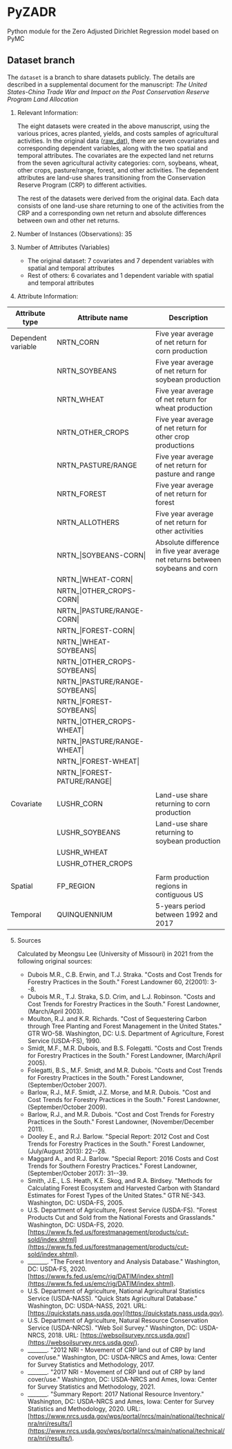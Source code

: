 # PyZADR
Python module for the Zero Adjusted Dirichlet Regression model based on PyMC

## Dataset branch
The `dataset` is a branch to share datasets publicly. The details are described in a supplemental document for the manuscript: *The United States-China Trade War and Impact on the Post Conservation Reserve Program Land Allocation*

1. Relevant Information:
   
   The eight datasets were created in the above manuscript, using the various prices, acres planted, yields, and costs samples of agricultural activities. In the original data ([raw_dat](raw_dat.csv)), there are seven covariates and corresponding dependent variables, along with the two spatial and temporal attributes. The covariates are the expected land net returns from the seven agricultural activity categories: corn, soybeans, wheat, other crops, pasture/range, forest, and other activities. The dependent attributes are land-use shares transitioning from the Conservation Reserve Program (CRP) to different activities.
   
   The rest of the datasets were derived from the original data. Each data consists of one land-use share returning to one of the activities from the CRP and a corresponding own net return and absolute differences between own and other net returns.

2. Number of Instances (Observations): 35

3. Number of Attributes (Variables)
   - The original dataset: 7 covariates and 7 dependent variables with spatial and temporal attributes
   - Rest of others: 6 covariates and 1 dependent variable with spatial and temporal attributes
   
4. Attribute Information:
     
  | Attribute type     | Attribute name                  | Description                                                                    |
  |--------------------|---------------------------------|--------------------------------------------------------------------------------|
  | Dependent variable | NRTN_CORN                       | Five year average of net return for corn production                            |
  |                    | NRTN_SOYBEANS                   | Five year average of net return for soybean production                         |
  |                    | NRTN_WHEAT                      | Five year average of net return for wheat production                           |
  |                    | NRTN_OTHER_CROPS                | Five year average of net return for other crop productions                     |
  |                    | NRTN_PASTURE/RANGE              | Five year average of net return for pasture and range                          |
  |                    | NRTN_FOREST                     | Five year average of net return for forest                                     |
  |                    | NRTN_ALLOTHERS                  | Five year average of net return for other activities                           |
  |                    | NRTN_\|SOYBEANS-CORN\|          | Absolute difference in five year average net returns between soybeans and corn |
  |                    | NRTN_\|WHEAT-CORN\|             |                                                                                |
  |                    | NRTN_\|OTHER_CROPS-CORN\|       |                                                                                |
  |                    | NRTN_\|PASTURE/RANGE-CORN\|     |                                                                                |
  |                    | NRTN_\|FOREST-CORN\|            |                                                                                |
  |                    | NRTN_\|WHEAT-SOYBEANS\|         |                                                                                |
  |                    | NRTN_\|OTHER_CROPS-SOYBEANS\|   |                                                                                |
  |                    | NRTN_\|PASTURE/RANGE-SOYBEANS\| |                                                                                |
  |                    | NRTN_\|FOREST-SOYBEANS\|        |                                                                                |
  |                    | NRTN_\|OTHER_CROPS-WHEAT\|      |                                                                                |
  |                    | NRTN_\|PASTURE/RANGE-WHEAT\|    |                                                                                |
  |                    | NRTN_\|FOREST-WHEAT\|           |                                                                                |
  |                    | NRTN_\|FOREST-PATURE/RANGE\|    |                                                                                |
  |                    |                                 |                                                                                |
  | Covariate          | LUSHR_CORN                      | Land-use share returning to corn production                                    |
  |                    | LUSHR_SOYBEANS                  | Land-use share returning to soybean production                                 |
  |                    | LUSHR_WHEAT                     |                                                                                |
  |                    | LUSHR_OTHER_CROPS               |                                                                                |
  |                    |                                 |                                                                                |
  | Spatial            | FP_REGION                       | Farm production regions in contiguous US                                       |
  | Temporal           | QUINQUENNIUM                    | 5-years period between 1992 and 2017                                           |


5. Sources
   
   Calculated by Meongsu Lee (University of Missouri) in 2021 from the following original sources:
   - Dubois M.R., C.B. Erwin, and T.J. Straka. "Costs and Cost Trends for Forestry Practices in the South." Forest Landowner 60, 2(2001): 3--8.
   - Dubois M.R., T.J. Straka, S.D. Crim, and L.J. Robinson. "Costs and Cost Trends for Forestry Practices in the South." Forest Landowner, (March/April 2003).
   - Moulton, R.J. and K.R. Richards. "Cost of Sequestering Carbon through Tree Planting and Forest Management in the United States." GTR WO-58. Washington, DC: U.S. Department of Agriculture, Forest Service (USDA-FS), 1990.
   - Smidt, M.F., M.R. Dubois, and B.S. Folegatti. "Costs and Cost Trends for Forestry Practices in the South." Forest Landowner, (March/April 2005).
   - Folegatti, B.S., M.F. Smidt, and M.R. Dubois. "Costs and Cost Trends for Forestry Practices in the South." Forest Landowner, (September/October 2007).
   - Barlow, R.J., M.F. Smidt, J.Z. Morse, and M.R. Dubois. "Cost and Cost Trends for Forestry Practices in the South." Forest Landowner, (September/October 2009).
   - Barlow, R.J., and M.R. Dubois. "Cost and Cost Trends for Forestry Practices in the South." Forest Landowner, (November/December 2011).
   - Dooley E., and R.J. Barlow. "Special Report: 2012 Cost and Cost Trends for Forestry Practices in the South." Forest Landowner, (July/August 2013): 22--28.
   - Maggard A., and R.J. Barlow. "Special Report: 2016 Costs and Cost Trends for Southern Forestry Practices." Forest Landowner, (September/October 2017): 31--39.
   - Smith, J.E., L.S. Heath, K.E. Skog, and R.A. Birdsey. "Methods for Calculating Forest Ecosystem and Harvested Carbon with Standard Estimates for Forest Types of the United States." GTR NE-343. Washington, DC: USDA-FS, 2005.
   - U.S. Department of Agriculture, Forest Service (USDA-FS). "Forest Products Cut and Sold from the National Forests and Grasslands." Washington, DC: USDA-FS, 2020. [https://www.fs.fed.us/forestmanagement/products/cut-sold/index.shtml](https://www.fs.fed.us/forestmanagement/products/cut-sold/index.shtml).
   - _______. "The Forest Inventory and Analysis Database." Washington, DC: USDA-FS, 2020. [https://www.fs.fed.us/emc/rig/DATIM/index.shtml](https://www.fs.fed.us/emc/rig/DATIM/index.shtml).
   - U.S. Department of Agriculture, National Agricultural Statistics Service (USDA-NASS). "Quick Stats Agricultural Database." Washington, DC: USDA-NASS, 2021. URL: [https://quickstats.nass.usda.gov](https://quickstats.nass.usda.gov).
   - U.S. Department of Agriculture, Natural Resource Conservation Service (USDA-NRCS). "Web Soil Survey." Washington, DC: USDA-NRCS, 2018. URL: [https://websoilsurvey.nrcs.usda.gov/](https://websoilsurvey.nrcs.usda.gov/).
   - _______. "2012 NRI - Movement of CRP land out of CRP by land cover/use." Washington, DC: USDA-NRCS and Ames, Iowa: Center for Survey Statistics and Methodology, 2017.
   - _______. "2017 NRI - Movement of CRP land out of CRP by land cover/use." Washington, DC: USDA-NRCS and Ames, Iowa: Center for Survey Statistics and Methodology, 2021.
   - _______. "Summary Report: 2017 National Resource Inventory." Washington, DC: USDA-NRCS and Ames, Iowa: Center for Survey Statistics and Methodology, 2020. URL: [https://www.nrcs.usda.gov/wps/portal/nrcs/main/national/technical/nra/nri/results/](https://www.nrcs.usda.gov/wps/portal/nrcs/main/national/technical/nra/nri/results/).

